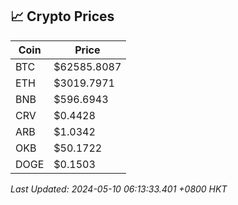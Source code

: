 ## 📈 Crypto Prices

| Coin | Price |
| ---- | ----- |
| BTC | $62585.8087 |
| ETH | $3019.7971 |
| BNB | $596.6943 |
| CRV | $0.4428 |
| ARB | $1.0342 |
| OKB | $50.1722 |
| DOGE | $0.1503 |

_Last Updated: 2024-05-10 06:13:33.401 +0800 HKT_
